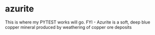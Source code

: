 # azurite
This is where my PYTEST works will go.
FYI - Azurite is a soft, deep blue copper mineral produced by weathering of copper ore deposits
